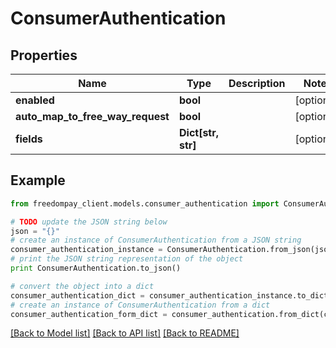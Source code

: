 # ConsumerAuthentication


## Properties
Name | Type | Description | Notes
------------ | ------------- | ------------- | -------------
**enabled** | **bool** |  | [optional] 
**auto_map_to_free_way_request** | **bool** |  | [optional] 
**fields** | **Dict[str, str]** |  | [optional] 

## Example

```python
from freedompay_client.models.consumer_authentication import ConsumerAuthentication

# TODO update the JSON string below
json = "{}"
# create an instance of ConsumerAuthentication from a JSON string
consumer_authentication_instance = ConsumerAuthentication.from_json(json)
# print the JSON string representation of the object
print ConsumerAuthentication.to_json()

# convert the object into a dict
consumer_authentication_dict = consumer_authentication_instance.to_dict()
# create an instance of ConsumerAuthentication from a dict
consumer_authentication_form_dict = consumer_authentication.from_dict(consumer_authentication_dict)
```
[[Back to Model list]](../README.md#documentation-for-models) [[Back to API list]](../README.md#documentation-for-api-endpoints) [[Back to README]](../README.md)


